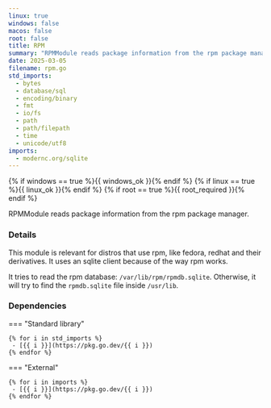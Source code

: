 ```yaml
---
linux: true
windows: false
macos: false
root: false
title: RPM
summary: "RPMModule reads package information from the rpm package manager."
date: 2025-03-05
filename: rpm.go
std_imports:
  - bytes
  - database/sql
  - encoding/binary
  - fmt
  - io/fs
  - path
  - path/filepath
  - time
  - unicode/utf8
imports:
  - modernc.org/sqlite
---
```


{% if windows == true %}{{ windows_ok }}{% endif %}
{% if linux == true %}{{ linux_ok }}{% endif %}
{% if root == true %}{{ root_required }}{% endif %}

RPMModule reads package information from the rpm package manager.

### Details


This module is relevant for distros that use rpm, like fedora, redhat and their derivatives. It uses an sqlite client because of the way rpm works.

It tries to read the rpm database: `/var/lib/rpm/rpmdb.sqlite`. Otherwise, it will try to find the `rpmdb.sqlite` file inside `/usr/lib`.

### Dependencies

=== "Standard library"

	{% for i in std_imports %}
	 - [{{ i }}](https://pkg.go.dev/{{ i }})
	{% endfor %}

=== "External"

	{% for i in imports %}
	 - [{{ i }}](https://pkg.go.dev/{{ i }})
	{% endfor %}
